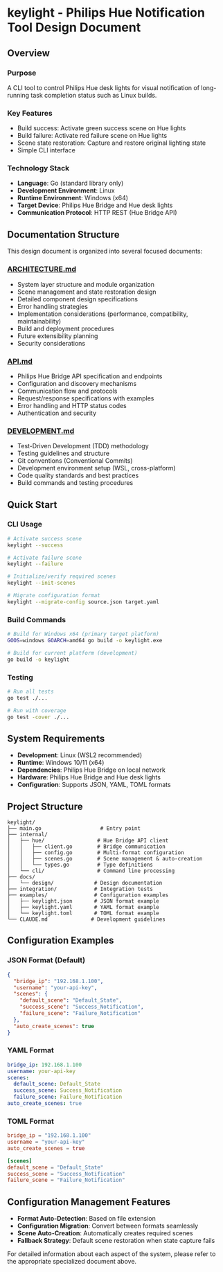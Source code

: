 # keylight - Philips Hue Notification Tool Design Document

## Overview

### Purpose

A CLI tool to control Philips Hue desk lights for visual notification of long-running task completion status such as Linux builds.

### Key Features

- Build success: Activate green success scene on Hue lights
- Build failure: Activate red failure scene on Hue lights
- Scene state restoration: Capture and restore original lighting state
- Simple CLI interface

### Technology Stack

- **Language**: Go (standard library only)
- **Development Environment**: Linux
- **Runtime Environment**: Windows (x64)
- **Target Device**: Philips Hue Bridge and Hue desk lights
- **Communication Protocol**: HTTP REST (Hue Bridge API)

## Documentation Structure

This design document is organized into several focused documents:

### [ARCHITECTURE.md](./ARCHITECTURE.md)
- System layer structure and module organization
- Scene management and state restoration design
- Detailed component design specifications
- Error handling strategies
- Implementation considerations (performance, compatibility, maintainability)
- Build and deployment procedures
- Future extensibility planning
- Security considerations

### [API.md](./API.md)
- Philips Hue Bridge API specification and endpoints
- Configuration and discovery mechanisms
- Communication flow and protocols
- Request/response specifications with examples
- Error handling and HTTP status codes
- Authentication and security

### [DEVELOPMENT.md](./DEVELOPMENT.md)
- Test-Driven Development (TDD) methodology
- Testing guidelines and structure
- Git conventions (Conventional Commits)
- Development environment setup (WSL, cross-platform)
- Code quality standards and best practices
- Build commands and testing procedures

## Quick Start

### CLI Usage

```bash
# Activate success scene
keylight --success

# Activate failure scene
keylight --failure

# Initialize/verify required scenes
keylight --init-scenes

# Migrate configuration format
keylight --migrate-config source.json target.yaml
```

### Build Commands

```bash
# Build for Windows x64 (primary target platform)
GOOS=windows GOARCH=amd64 go build -o keylight.exe

# Build for current platform (development)
go build -o keylight
```

### Testing

```bash
# Run all tests
go test ./...

# Run with coverage
go test -cover ./...
```

## System Requirements

- **Development**: Linux (WSL2 recommended)
- **Runtime**: Windows 10/11 (x64)
- **Dependencies**: Philips Hue Bridge on local network
- **Hardware**: Philips Hue Bridge and Hue desk lights
- **Configuration**: Supports JSON, YAML, TOML formats

## Project Structure

```
keylight/
├── main.go                   # Entry point
├── internal/
│   ├── hue/                 # Hue Bridge API client
│   │   ├── client.go        # Bridge communication
│   │   ├── config.go        # Multi-format configuration
│   │   ├── scenes.go        # Scene management & auto-creation
│   │   └── types.go         # Type definitions
│   └── cli/                 # Command line processing
├── docs/
│   └── design/             # Design documentation
├── integration/            # Integration tests
├── examples/               # Configuration examples
│   ├── keylight.json       # JSON format example
│   ├── keylight.yaml       # YAML format example
│   └── keylight.toml       # TOML format example
└── CLAUDE.md              # Development guidelines
```

## Configuration Examples

### JSON Format (Default)
```json
{
  "bridge_ip": "192.168.1.100",
  "username": "your-api-key",
  "scenes": {
    "default_scene": "Default_State",
    "success_scene": "Success_Notification",
    "failure_scene": "Failure_Notification"
  },
  "auto_create_scenes": true
}
```

### YAML Format
```yaml
bridge_ip: 192.168.1.100
username: your-api-key
scenes:
  default_scene: Default_State
  success_scene: Success_Notification
  failure_scene: Failure_Notification
auto_create_scenes: true
```

### TOML Format
```toml
bridge_ip = "192.168.1.100"
username = "your-api-key"
auto_create_scenes = true

[scenes]
default_scene = "Default_State"
success_scene = "Success_Notification"
failure_scene = "Failure_Notification"
```

## Configuration Management Features

- **Format Auto-Detection**: Based on file extension
- **Configuration Migration**: Convert between formats seamlessly
- **Scene Auto-Creation**: Automatically creates required scenes
- **Fallback Strategy**: Default scene restoration when state capture fails

For detailed information about each aspect of the system, please refer to the appropriate specialized document above.
